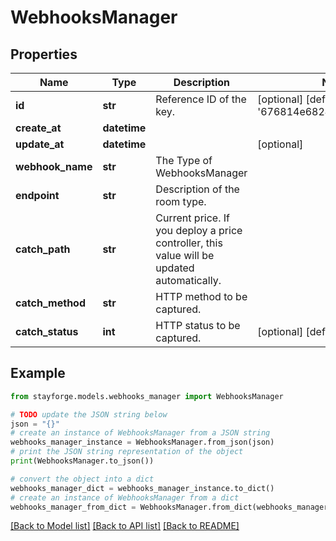 # WebhooksManager


## Properties

Name | Type | Description | Notes
------------ | ------------- | ------------- | -------------
**id** | **str** | Reference ID of the key. | [optional] [default to '676814e6824a9e775afa8ee0']
**create_at** | **datetime** |  | 
**update_at** | **datetime** |  | [optional] 
**webhook_name** | **str** | The Type of WebhooksManager | 
**endpoint** | **str** | Description of the room type. | 
**catch_path** | **str** | Current price. If you deploy a price controller, this value will be updated automatically. | 
**catch_method** | **str** | HTTP method to be captured. | 
**catch_status** | **int** | HTTP status to be captured. | [optional] [default to 200]

## Example

```python
from stayforge.models.webhooks_manager import WebhooksManager

# TODO update the JSON string below
json = "{}"
# create an instance of WebhooksManager from a JSON string
webhooks_manager_instance = WebhooksManager.from_json(json)
# print the JSON string representation of the object
print(WebhooksManager.to_json())

# convert the object into a dict
webhooks_manager_dict = webhooks_manager_instance.to_dict()
# create an instance of WebhooksManager from a dict
webhooks_manager_from_dict = WebhooksManager.from_dict(webhooks_manager_dict)
```
[[Back to Model list]](../README.md#documentation-for-models) [[Back to API list]](../README.md#documentation-for-api-endpoints) [[Back to README]](../README.md)


